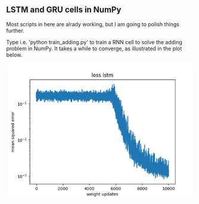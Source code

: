 LSTM and GRU cells in NumPy
---------------------------
Most scripts in here are alrady working, but I am going to polish things further.

Type i.e. 'python train_adding.py' to train a RNN cell to solve the adding problem in NumPy. It takes a while to converge, as illustrated in the plot below.


![alt text](loss_adding_lstm.png "LSTM-Adding")
